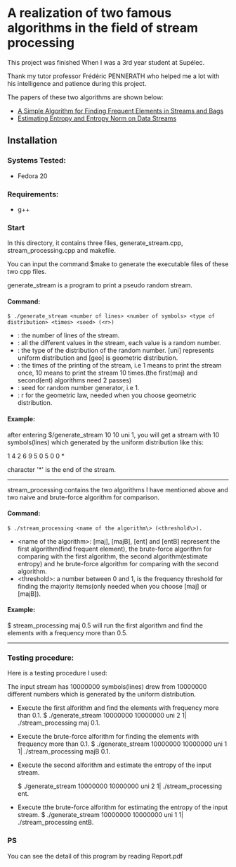 # A realization of two famous algorithms in the field of stream processing

This project was finished When I was a 3rd year student at Supélec.

Thank my tutor professor Frédéric PENNERATH who helped me a lot with his intelligence and patience during this project.

The papers of these two algorithms are shown below:

- [A Simple Algorithm for Finding Frequent Elements in Streams and Bags](http://www.cs.umd.edu/~samir/498/karp.pdf)
- [Estimating Entropy and Entropy Norm on Data Streams](http://people.csail.mit.edu/doba/docs/imath-entropy-ds.pdf)

## Installation

### Systems Tested:

- Fedora 20

### Requirements:

- g++

### Start

In this directory, it contains three files, generate_stream.cpp, stream_processing.cpp and makefile.

You can input the command $make to generate the executable files of these two cpp files.

generate_stream is a program to print a pseudo random stream. 

#### Command: 
    $ ./generate_stream <number of lines> <number of symbols> <type of distribution> <times> <seed> (<r>)  
- <number of lines>: the number of lines of the stream.
- <number of symbols>: all the different values in the stream, each value is a random number.
- <type of distribution>: the type of the distribution of the random number. [uni] represents uniform distribution and [geo] is geometric distribution.  
- <times>: the times of the printing of the stream, i.e 1 means to print the stream once, 10 means to print the stream 10 times.(the first(maj) and second(ent) algorithms need 2 passes)
- <seed>: seed for random number generator, i.e 1.  
- <r>: r for the geometric law, needed when you choose geometric distribution.  

#### Example: 
after entering $/generate_stream 10 10 uni 1, you will get a stream with 10 symbols(lines) which generated by the uniform distribution like this:

1
4
2
6
9
5
0
5
0
0
\*

character '*' is the end of the stream.

---------------------------------------------------------------------------------------------------

stream_processing contains the two algorithms I have mentioned above and two naive and brute-force algorithm for comparison.
#### Command: 
    $ ./stream_processing <name of the algorithm\> (<threshold\>).
- <name of the algorithm\>: [maj], [majB], [ent] and [entB] represent the first algorithm(find frequent element), the brute-force algorithm for comparing with the first algorithm, the second algorithm(estimate entropy) and he brute-force algorithm for comparing with the second algorithm.
- <threshold\>: a number between 0 and 1, is the frequency threshold for finding the majority items(only needed when you choose [maj] or [majB]). 

#### Example:
$ stream_processing maj 0.5 will run the first algorithm and find the elements with a frequency more than 0.5.

----------------------------------------------------------------------------------------------------

### Testing procedure:

Here is a testing procedure I used:

The input stream has 10000000 symbols(lines) drew from 10000000 different numbers which is generated by the uniform distribution.

- Execute the first alforithm and find the elements with frequency more than 0.1.
    $ ./generate_stream 10000000 10000000 uni 2 1| ./stream_processing maj 0.1. 

- Execute the brute-force alforithm for finding the elements with frequency more than 0.1.
    $ ./generate_stream 10000000 10000000 uni 1 1| ./stream_processing majB 0.1. 

- Execute the second alforithm and estimate the entropy of the input stream.

    $ ./generate_stream 10000000 10000000 uni 2 1| ./stream_processing ent. 

- Execute tthe brute-force alforithm for estimating the entropy of the input stream.
    $ ./generate_stream 10000000 10000000 uni 1 1| ./stream_processing entB. 

### PS 

You can see the detail of this program by reading Report.pdf


